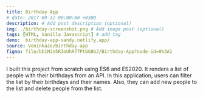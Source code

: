 ```yaml
---
title: Birthday App
# date: 2017-09-12 00:00:00 +0300
description: # Add post description (optional)
img: ./birthday-screenshot.png # Add image post (optional)
tags: [HTML, Vanilla Javascript] # add tag
demo:  birthday-app-sandy.netlify.app/
source: Voninkazo/birthday-app
figma: file/bb1Mie5R3mUhR77PtGG8bJ/Birthday-App?node-id=0%3A1
---
```

I built this project from scratch using ES6 and ES2020. It renders a list of people with their birthdays from an API.
In this application, users can filter the list by their birthdays and their names. Also, they can add new people to the list and delete people from the list.